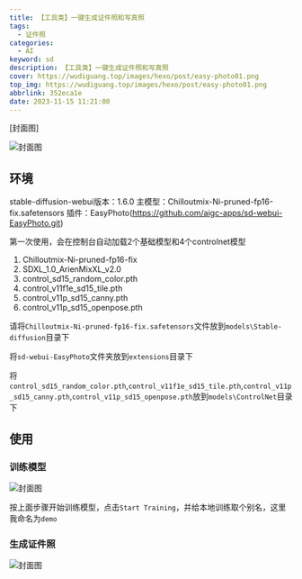 ```yaml
---
title: 【工具类】一键生成证件照和写真照
tags:
  - 证件照
categories:
  - AI
keyword: sd
description: 【工具类】一键生成证件照和写真照
cover: https://wudiguang.top/images/hexo/post/easy-photo01.png
top_img: https://wudiguang.top/images/hexo/post/easy-photo01.png
abbrlink: 352eca1e
date: 2023-11-15 11:21:00
---
```


[封面图]

![封面图](https://wudiguang.top/images/hexo/post/easy-photo01.png)

## 环境

stable-diffusion-webui版本：1.6.0
主模型：Chilloutmix-Ni-pruned-fp16-fix.safetensors
插件：EasyPhoto(https://github.com/aigc-apps/sd-webui-EasyPhoto.git)

第一次使用，会在控制台自动加载2个基础模型和4个controlnet模型

1. Chilloutmix-Ni-pruned-fp16-fix
2. SDXL_1.0_ArienMixXL_v2.0
3. control_sd15_random_color.pth
4. control_v11f1e_sd15_tile.pth
5. control_v11p_sd15_canny.pth
6. control_v11p_sd15_openpose.pth

请将`Chilloutmix-Ni-pruned-fp16-fix.safetensors`文件放到`models\Stable-diffusion`目录下

将`sd-webui-EasyPhoto`文件夹放到`extensions`目录下

将`control_sd15_random_color.pth`,`control_v11f1e_sd15_tile.pth`,`control_v11p_sd15_canny.pth`,`control_v11p_sd15_openpose.pth`放到`models\ControlNet`目录下

## 使用

### 训练模型

![封面图](https://wudiguang.top/images/hexo/post/cover-easy-photo.png)

按上面步骤开始训练模型，点击`Start Training`，并给本地训练取个别名，这里我命名为`demo`


### 生成证件照

![封面图](https://wudiguang.top/images/hexo/post/easy-photo02.png)
